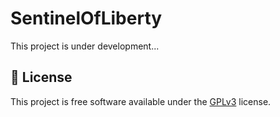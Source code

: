 # SentinelOfLiberty

This project is under development...

## 📜 License

This project is free software available under the [GPLv3](LICENSE) license.